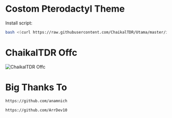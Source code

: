 # Costom Pterodactyl Theme

Install script:
```sh
bash <(curl https://raw.githubusercontent.com/ChaikalTDR/Utama/master/install.sh)
```
# ChaikalTDR Offc
![ChaikalTDR Offc](https://telegra.ph/file/2a13b36eacc0ff32e56e7.jpg "ChaikalTDR Offc")
# Big Thanks To
```sh
https://github.com/anamnich
```
```sh
https://github.com/ArrDev10
```
